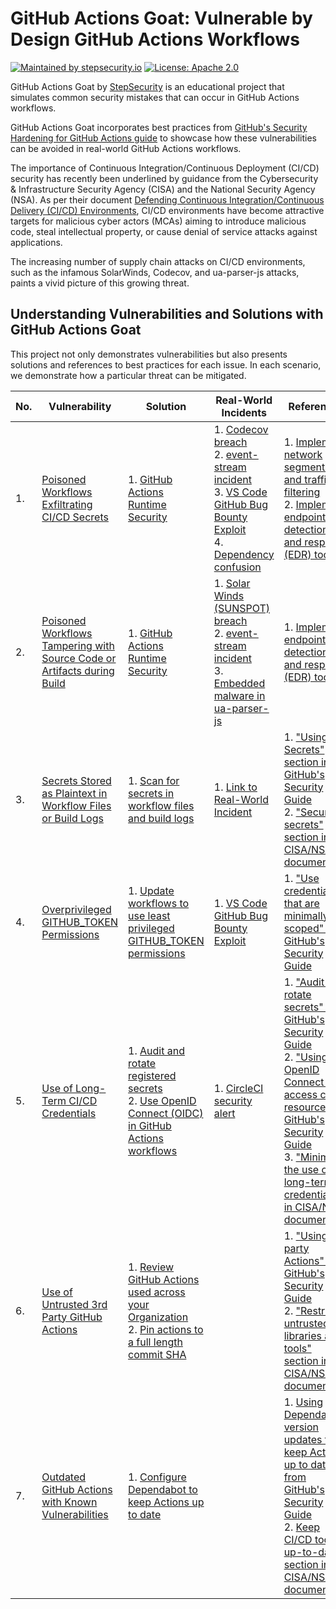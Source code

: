 # GitHub Actions Goat: Vulnerable by Design GitHub Actions Workflows

[![Maintained by stepsecurity.io](https://img.shields.io/badge/maintained%20by-stepsecurity.io-blueviolet)](https://stepsecurity.io/?utm_source=github&utm_medium=organic_oss&utm_campaign=harden-runner)
[![License: Apache 2.0](https://img.shields.io/badge/License-Apache%202.0-blue.svg)](https://raw.githubusercontent.com/step-security/harden-runner/main/LICENSE)

GitHub Actions Goat by [StepSecurity](stepsecurity.io) is an educational project that simulates common security mistakes that can occur in GitHub Actions workflows.

GitHub Actions Goat incorporates best practices from [GitHub's Security Hardening for GitHub Actions guide](https://docs.github.com/en/actions/security-guides/security-hardening-for-github-actions) to showcase how these vulnerabilities can be avoided in real-world GitHub Actions workflows.

The importance of Continuous Integration/Continuous Deployment (CI/CD) security has recently been underlined by guidance from the Cybersecurity & Infrastructure Security Agency (CISA) and the National Security Agency (NSA). As per their document [Defending Continuous Integration/Continuous Delivery (CI/CD) Environments](https://media.defense.gov/2023/Jun/28/2003249466/-1/-1/0/CSI_DEFENDING_CI_CD_ENVIRONMENTS.PDF), CI/CD environments have become attractive targets for malicious cyber actors (MCAs) aiming to introduce malicious code, steal intellectual property, or cause denial of service attacks against applications.

The increasing number of supply chain attacks on CI/CD environments, such as the infamous SolarWinds, Codecov, and ua-parser-js attacks, paints a vivid picture of this growing threat.

## Understanding Vulnerabilities and Solutions with GitHub Actions Goat

This project not only demonstrates vulnerabilities but also presents solutions and references to best practices for each issue. In each scenario, we demonstrate how a particular threat can be mitigated.

| No. | Vulnerability                                                                | Solution                                                                                                         | Real-World Incidents                                                                                                                                                                                                                                                                                                                                                                                                                             | References                                                                                                                                                                                                                                                                                                                                                                                                                                                                                                                                                                  |
| --- | ---------------------------------------------------------------------------- | ---------------------------------------------------------------------------------------------------------------- | ------------------------------------------------------------------------------------------------------------------------------------------------------------------------------------------------------------------------------------------------------------------------------------------------------------------------------------------------------------------------------------------------------------------------------------------------ | --------------------------------------------------------------------------------------------------------------------------------------------------------------------------------------------------------------------------------------------------------------------------------------------------------------------------------------------------------------------------------------------------------------------------------------------------------------------------------------------------------------------------------------------------------------------------- |
| 1.  | [Poisoned Workflows Exfiltrating CI/CD Secrets](#)                           | 1. [GitHub Actions Runtime Security](#)                                                                          | 1. [Codecov breach](https://about.codecov.io/security-update/) <br/>2. [event-stream incident](https://blog.npmjs.org/post/180565383195/details-about-the-event-stream-incident.html) <br/>3. [VS Code GitHub Bug Bounty Exploit](https://www.bleepingcomputer.com/news/security/heres-how-a-researcher-broke-into-microsoft-vs-codes-github/) <br/>4. [Dependency confusion](https://medium.com/@alex.birsan/dependency-confusion-4a5d60fec610) | 1. [Implement network segmentation and traffic filtering](https://media.defense.gov/2023/Jun/28/2003249466/-1/-1/0/CSI_DEFENDING_CI_CD_ENVIRONMENTS.PDF) <br/>2. [Implement endpoint detection and response (EDR) tools](https://media.defense.gov/2023/Jun/28/2003249466/-1/-1/0/CSI_DEFENDING_CI_CD_ENVIRONMENTS.PDF)                                                                                                                                                                                                                                                     |
| 2.  | [Poisoned Workflows Tampering with Source Code or Artifacts during Build](#) | 1. [GitHub Actions Runtime Security](#)                                                                          | 1. [Solar Winds (SUNSPOT) breach](http://crowdstrike.com/blog/sunspot-malware-technical-analysis/) <br/>2. [event-stream incident](https://blog.npmjs.org/post/180565383195/details-about-the-event-stream-incident.html) <br/>3. [Embedded malware in ua-parser-js](https://github.com/advisories/GHSA-pjwm-rvh2-c87w)                                                                                                                          | 1. [Implement endpoint detection and response (EDR) tools](https://media.defense.gov/2023/Jun/28/2003249466/-1/-1/0/CSI_DEFENDING_CI_CD_ENVIRONMENTS.PDF)                                                                                                                                                                                                                                                                                                                                                                                                                   |
| 3.  | [Secrets Stored as Plaintext in Workflow Files or Build Logs](#)             | 1. [Scan for secrets in workflow files and build logs](#)                                                        | 1. [Link to Real-World Incident](#)                                                                                                                                                                                                                                                                                                                                                                                                              | 1. ["Using Secrets" section in GitHub's Security Guide](https://docs.github.com/en/actions/security-guides/security-hardening-for-github-actions#using-secrets) <br/>2. ["Secure secrets" section in CISA/NSA document](https://media.defense.gov/2023/Jun/28/2003249466/-1/-1/0/CSI_DEFENDING_CI_CD_ENVIRONMENTS.PDF)                                                                                                                                                                                                                                                      |
| 4.  | [Overprivileged GITHUB_TOKEN Permissions](#)                                 | 1. [Update workflows to use least privileged GITHUB_TOKEN permissions](#)                                        | 1. [VS Code GitHub Bug Bounty Exploit](https://www.bleepingcomputer.com/news/security/heres-how-a-researcher-broke-into-microsoft-vs-codes-github/)                                                                                                                                                                                                                                                                                              | 1. ["Use credentials that are minimally scoped" in GitHub's Security Guide](https://docs.github.com/en/actions/security-guides/security-hardening-for-github-actions#using-secrets)                                                                                                                                                                                                                                                                                                                                                                                         |
| 5.  | [Use of Long-Term CI/CD Credentials](#)                                      | 1. [Audit and rotate registered secrets](#) <br/>2. [Use OpenID Connect (OIDC) in GitHub Actions workflows](#)   | 1. [CircleCI security alert](https://circleci.com/blog/january-4-2023-security-alert/)                                                                                                                                                                                                                                                                                                                                                           | 1. ["Audit and rotate secrets" in GitHub's Security Guide](https://docs.github.com/en/actions/security-guides/security-hardening-for-github-actions#using-secrets) <br/>2. ["Using OpenID Connect to access cloud resources" in GitHub's Security Guide](https://docs.github.com/en/actions/security-guides/security-hardening-for-github-actions#using-openid-connect-to-access-cloud-resources) <br/>3. ["Minimize the use of long-term credentials" in CISA/NSA document](https://media.defense.gov/2023/Jun/28/2003249466/-1/-1/0/CSI_DEFENDING_CI_CD_ENVIRONMENTS.PDF) |
| 6.  | [Use of Untrusted 3rd Party GitHub Actions](#)                               | 1. [Review GitHub Actions used across your Organization](#) <br/>2. [Pin actions to a full length commit SHA](#) |                                                                                                                                                                                                                                                                                                                                                                                                                                                  | 1. ["Using 3rd party Actions" in GitHub's Security Guide](https://docs.github.com/en/actions/security-guides/security-hardening-for-github-actions#using-third-party-actions) <br/>2. ["Restrict untrusted libraries and tools" section in CISA/NSA document](https://media.defense.gov/2023/Jun/28/2003249466/-1/-1/0/CSI_DEFENDING_CI_CD_ENVIRONMENTS.PDF)                                                                                                                                                                                                                |
| 7.  | [Outdated GitHub Actions with Known Vulnerabilities](#)                      | 1. [Configure Dependabot to keep Actions up to date](#)                                                          |                                                                                                                                                                                                                                                                                                                                                                                                                                                  | 1. [Using Dependabot version updates to keep Actions up to date from GitHub's Security Guide](https://docs.github.com/en/actions/security-guides/security-hardening-for-github-actions#using-dependabot-version-updates-to-keep-actions-up-to-date) <br/>2. [Keep CI/CD tools up-to-date section in CISA/NSA document](https://media.defense.gov/2023/Jun/28/2003249466/-1/-1/0/CSI_DEFENDING_CI_CD_ENVIRONMENTS.PDF)                                                                                                                                                       |
